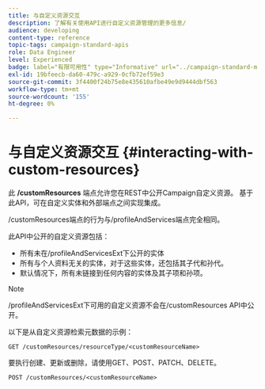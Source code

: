 ```yaml
---
title: 与自定义资源交互
description: 了解有关使用API进行自定义资源管理的更多信息/
audience: developing
content-type: reference
topic-tags: campaign-standard-apis
role: Data Engineer
level: Experienced
badge: label="有限可用性" type="Informative" url="../campaign-standard-migration-home.md" tooltip="仅限于Campaign Standard已迁移的用户"
exl-id: 19bfeecb-da60-479c-a929-0cfb72ef59e3
source-git-commit: 3f4400f24b75e8e435610afbe49e9d9444dbf563
workflow-type: tm+mt
source-wordcount: '155'
ht-degree: 0%

---
```


# 与自定义资源交互 {#interacting-with-custom-resources}

此 **/customResources** 端点允许您在REST中公开Campaign自定义资源。 基于此API，可在自定义实体和外部端点之间实现集成。

/customResources端点的行为与/profileAndServices端点完全相同。

此API中公开的自定义资源包括：

* 所有未在/profileAndServicesExt下公开的实体
* 所有与个人资料无关的实体，对于这些实体，还包括其子代和孙代。
* 默认情况下，所有未链接到任何内容的实体及其子项和孙项。

>[!NOTE]
>/profileAndServicesExt下可用的自定义资源不会在/customResources API中公开。


以下是从自定义资源检索元数据的示例：

```
GET /customResources/resourceType/<customResourceName>
```

要执行创建、更新或删除，请使用GET、POST、PATCH、DELETE。

```
POST /customResources/<customResourceName>
```
